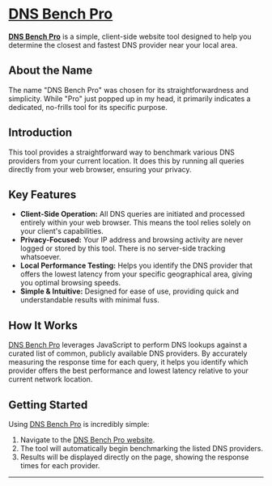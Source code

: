# [DNS Bench Pro](https://dnsbenchpro.netlify.app)

**[DNS Bench Pro](https://dnsbenchpro.netlify.app)** is a simple, client-side website tool designed to help you determine the closest and fastest DNS provider near your local area.

## About the Name

The name "DNS Bench Pro" was chosen for its straightforwardness and simplicity. While "Pro" just popped up in my head, it primarily indicates a dedicated, no-frills tool for its specific purpose.

## Introduction

This tool provides a straightforward way to benchmark various DNS providers from your current location. It does this by running all queries directly from your web browser, ensuring your privacy.

## Key Features

*   **Client-Side Operation:** All DNS queries are initiated and processed entirely within your web browser. This means the tool relies solely on your client's capabilities.
*   **Privacy-Focused:** Your IP address and browsing activity are never logged or stored by this tool. There is no server-side tracking whatsoever.
*   **Local Performance Testing:** Helps you identify the DNS provider that offers the lowest latency from your specific geographical area, giving you optimal browsing speeds.
*   **Simple & Intuitive:** Designed for ease of use, providing quick and understandable results with minimal fuss.

## How It Works

[DNS Bench Pro](https://dnsbenchpro.netlify.app) leverages JavaScript to perform DNS lookups against a curated list of common, publicly available DNS providers. By accurately measuring the response time for each query, it helps you identify which provider offers the best performance and lowest latency relative to your current network location.

## Getting Started

Using [DNS Bench Pro](https://dnsbenchpro.netlify.app) is incredibly simple:

1.  Navigate to the [DNS Bench Pro website](https://dnsbenchpro.netlify.app).
2.  The tool will automatically begin benchmarking the listed DNS providers.
3.  Results will be displayed directly on the page, showing the response times for each provider.

---
